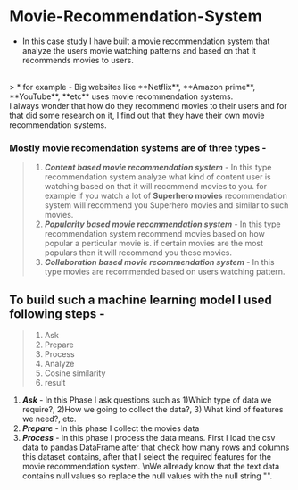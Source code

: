 # Movie-Recommendation-System

* In this case study I have built a movie recommendation system that analyze the users movie watching patterns and based on that it recommends movies to users.
<br/>
> * for example - Big websites like **Netflix**, **Amazon prime**, **YouTube**, **etc** uses movie recommendation systems.
<br/>
I always wonder that how do they recommend movies to their users and for that did some research on it, I find out that they have their own movie recommendation systems.

### Mostly movie recomendation systems are of three types - 
> 1. _**Content based movie recommendation system**_ - In this type recommendation system analyze what kind of content user is watching based on that it will recommend movies to you. for example if you watch a lot of **Superhero movies** recommendation system will recommend you Superhero movies and similar to such movies.
> 2. _**Popularity based movie recommendation system**_ - In this type recommendation system recommend movies based on how popular a perticular movie is. if certain movies are the most populars then it will recommend you these movies.
> 3. _**Collaboration based movie recommendation system**_ - In this type movies are recommended based on users watching pattern.

## To build such a machine learning model I used following steps - 
> 1. Ask
> 2. Prepare
> 3. Process
> 4. Analyze
> 5. Cosine similarity
> 6. result

1. _**Ask**_ - In this Phase I ask questions such as 1)Which type of data we require?, 2)How we going to collect the data?, 3) What kind of features we need?, etc.
2. _**Prepare**_ - In this phase I collect the movies data
3. _**Process**_ - In this phase I process the data means. First I load the csv data to pandas DataFrame after that check how many rows and columns this dataset contains, after that I select the required features for the movie recommendation system. \nWe allready know that the text data contains null values so replace the null values with the null string "". 
